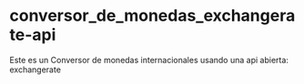 # conversor_de_monedas_exchangerate-api
Este es un Conversor de monedas internacionales usando una api abierta: exchangerate
